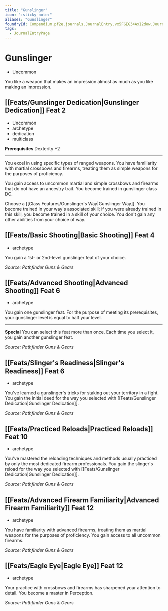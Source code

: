 ```yaml
---
title: "Gunslinger"
icon: ":sticky-note:"
aliases: "Gunslinger"
foundryId: Compendium.pf2e.journals.JournalEntry.vx5FGEG34AxI2dow.JournalEntryPage.CSVoyUvynmM5LzPW
tags:
  - JournalEntryPage
---
```


# Gunslinger
*   Uncommon

You like a weapon that makes an impression almost as much as you like making an impression.

## [[Feats/Gunslinger Dedication|Gunslinger Dedication]] Feat 2

*   Uncommon
*   archetype
*   dedication
*   multiclass

**Prerequisites** Dexterity +2

* * *

You excel in using specific types of ranged weapons. You have familiarity with martial crossbows and firearms, treating them as simple weapons for the purposes of proficiency.

You gain access to uncommon martial and simple crossbows and firearms that do not have an ancestry trait. You become trained in gunslinger class DC.

Choose a [[Class Features/Gunslinger's Way|Gunslinger Way]]. You become trained in your way's associated skill; if you were already trained in this skill, you become trained in a skill of your choice. You don't gain any other abilities from your choice of way.

## [[Feats/Basic Shooting|Basic Shooting]] Feat 4

*   archetype

You gain a 1st- or 2nd-level gunslinger feat of your choice.

_Source: Pathfinder Guns & Gears_

## [[Feats/Advanced Shooting|Advanced Shooting]] Feat 6

*   archetype

You gain one gunslinger feat. For the purpose of meeting its prerequisites, your gunslinger level is equal to half your level.

* * *

**Special** You can select this feat more than once. Each time you select it, you gain another gunslinger feat.

_Source: Pathfinder Guns & Gears_

## [[Feats/Slinger's Readiness|Slinger's Readiness]] Feat 6

*   archetype

You've learned a gunslinger's tricks for staking out your territory in a fight. You gain the initial deed for the way you selected with [[Feats/Gunslinger Dedication|Gunslinger Dedication]].

_Source: Pathfinder Guns & Gears_

## [[Feats/Practiced Reloads|Practiced Reloads]] Feat 10

*   archetype

You've mastered the reloading techniques and methods usually practiced by only the most dedicated firearm professionals. You gain the slinger's reload for the way you selected with [[Feats/Gunslinger Dedication|Gunslinger Dedication]].

_Source: Pathfinder Guns & Gears_

## [[Feats/Advanced Firearm Familiarity|Advanced Firearm Familiarity]] Feat 12

*   archetype

You have familiarity with advanced firearms, treating them as martial weapons for the purposes of proficiency. You gain access to all uncommon firearms.

_Source: Pathfinder Guns & Gears_

## [[Feats/Eagle Eye|Eagle Eye]] Feat 12

*   archetype

Your practice with crossbows and firearms has sharpened your attention to detail. You become a master in Perception.

_Source: Pathfinder Guns & Gears_